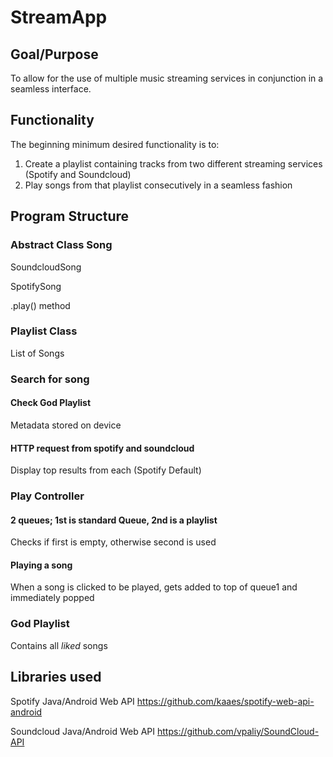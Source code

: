 # StreamApp
## Goal/Purpose
To allow for the use of multiple music streaming services in conjunction in a seamless interface. 
## Functionality
The beginning minimum desired functionality is to:
1. Create a playlist containing tracks from two different streaming services (Spotify and Soundcloud)
2. Play songs from that playlist consecutively in a seamless fashion

## Program Structure

### Abstract Class Song
SoundcloudSong

SpotifySong

.play() method
### Playlist Class
List of Songs
### Search for song
#### Check God Playlist
Metadata stored on device
#### HTTP request from spotify and soundcloud
Display top results from each (Spotify Default)
### Play Controller
#### 2 queues; 1st is standard Queue, 2nd is a playlist 
Checks if first is empty, otherwise second is used
#### Playing a song
When a song is clicked to be played, gets added to top of queue1 and immediately popped
### God Playlist
Contains all *liked* songs

## Libraries used
Spotify Java/Android Web API
https://github.com/kaaes/spotify-web-api-android

Soundcloud Java/Android Web API
https://github.com/vpaliy/SoundCloud-API